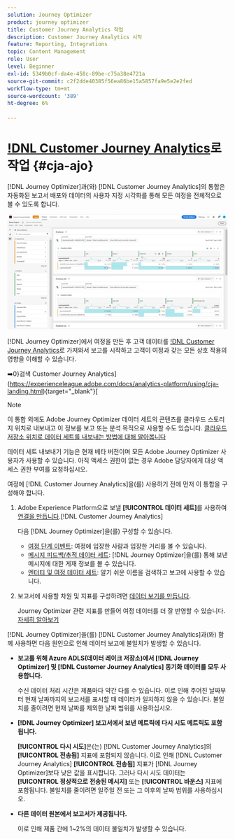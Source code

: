 ```yaml
---
solution: Journey Optimizer
product: journey optimizer
title: Customer Journey Analytics 작업
description: Customer Journey Analytics 시작
feature: Reporting, Integrations
topic: Content Management
role: User
level: Beginner
exl-id: 5349b0cf-da4e-458c-89be-c75a38e4721a
source-git-commit: c2f2dde40385f56ea86be15a5857fa9e5e2e2fed
workflow-type: tm+mt
source-wordcount: '389'
ht-degree: 6%

---
```


# [!DNL Customer Journey Analytics](으)로 작업 {#cja-ajo}


[!DNL Journey Optimizer]과(와) [!DNL Customer Journey Analytics]의 통합은 자동화된 보고서 배포와 데이터의 사용자 지정 시각화를 통해 모든 여정을 전체적으로 볼 수 있도록 합니다.

![](assets/cja.png)

[!DNL Journey Optimizer]에서 여정을 만든 후 고객 데이터를 [!DNL Customer Journey Analytics](으)로 가져와서 보고를 시작하고 고객이 여정과 갖는 모든 상호 작용의 영향을 이해할 수 있습니다.

➡️0}검색 Customer Journey Analytics](https://experienceleague.adobe.com/docs/analytics-platform/using/cja-landing.html){target="_blank"}[

>[!NOTE]
>
>이 통합 외에도 Adobe Journey Optimizer 데이터 세트의 콘텐츠를 클라우드 스토리지 위치로 내보내고 이 정보를 보고 또는 분석 목적으로 사용할 수도 있습니다. [클라우드 저장소 위치로 데이터 세트를 내보내는 방법에 대해 알아봅니다](../data/export-datasets.md)
>
>데이터 세트 내보내기 기능은 현재 베타 버전이며 모든 Adobe Journey Optimizer 사용자가 사용할 수 있습니다. 아직 액세스 권한이 없는 경우 Adobe 담당자에게 대상 액세스 권한 부여를 요청하십시오.

여정에 [!DNL Customer Journey Analytics]을(를) 사용하기 전에 먼저 이 통합을 구성해야 합니다.

1. Adobe Experience Platform으로 보낼 **[!UICONTROL 데이터 세트]**&#x200B;를 사용하여 [연결을 만듭니다](https://experienceleague.adobe.com/docs/analytics-platform/using/cja-connections/create-connection.html).[!DNL Customer Journey Analytics]

   다음 [!DNL Journey Optimizer]을(를) 구성할 수 있습니다.
   * [여정 단계 이벤트](../data/datasets-query-examples.md#journey-step-event): 여정에 입장한 사람과 입장한 거리를 볼 수 있습니다.
   * [메시지 피드백/추적 데이터 세트](../data/datasets-query-examples.md#message-feedback-event-dataset): [!DNL Journey Optimizer]을(를) 통해 보낸 메시지에 대한 게재 정보를 볼 수 있습니다.
   * [엔터티 및 여정 데이터 세트](../data/datasets-query-examples.md#entity-dataset): 알기 쉬운 이름을 검색하고 보고에 사용할 수 있습니다.

1. 보고서에 사용할 차원 및 지표를 구성하려면 [데이터 보기를 만듭니다](https://experienceleague.adobe.com/docs/analytics-platform/using/cja-dataviews/create-dataview.html).

   Journey Optimizer 관련 지표를 만들어 여정 데이터를 더 잘 반영할 수 있습니다. [자세히 알아보기](https://experienceleague.adobe.com/docs/analytics-platform/using/integrations/ajo.html#configure-the-data-view-to-accommodate-journey-optimizer-dimensions-and-metrics)

[!DNL Journey Optimizer]을(를) [!DNL Customer Journey Analytics]과(와) 함께 사용하면 다음 원인으로 인해 데이터 보고에 불일치가 발생할 수 있습니다.

* **보고를 위해 Azure ADLS(데이터 레이크 저장소)에서 [!DNL Journey Optimizer] 및 [!DNL Customer Journey Analytics] 동기화 데이터를 모두 사용합니다.**

  수신 데이터 처리 시간은 제품마다 약간 다를 수 있습니다. 이로 인해 주어진 날짜부터 현재 날짜까지의 보고서를 표시할 때 데이터가 일치하지 않을 수 있습니다. 불일치를 줄이려면 현재 날짜를 제외한 날짜 범위를 사용하십시오.

* **[!DNL Journey Optimizer] 보고서에서 보낸 메트릭에 다시 시도 메트릭도 포함됩니다.**

  **[!UICONTROL 다시 시도]**&#x200B;은(는) [!DNL Customer Journey Analytics]의 **[!UICONTROL 전송됨]** 지표에 포함되지 않습니다. 이로 인해 [!DNL Customer Journey Analytics] **[!UICONTROL 전송됨]** 지표가 [!DNL Journey Optimizer]보다 낮은 값을 표시합니다. 그러나 다시 시도 데이터는 **[!UICONTROL 정상적으로 전송된 메시지]** 또는 **[!UICONTROL 바운스]** 지표에 포함됩니다.
불일치를 줄이려면 일주일 전 또는 그 이후의 날짜 범위를 사용하십시오.

* **다른 데이터 원본에서 보고서가 제공됩니다.**

  이로 인해 제품 간에 1~2%의 데이터 불일치가 발생할 수 있습니다.
